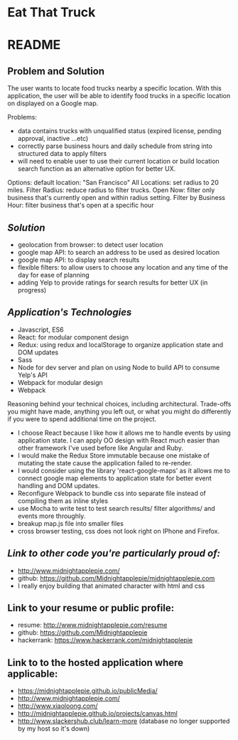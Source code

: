 # Eat That Truck
README
======

Problem and Solution
-----
The user wants to locate food trucks nearby a specific location. With this
application, the user will be able to identify food trucks in a specific
location on displayed on a Google map.

Problems:
- data contains trucks with unqualified status (expired license, pending approval, inactive ...etc)
- correctly parse business hours and daily schedule from string into structured data to apply filters
- will need to enable user to use their current location or build location search function as an alternative option for better UX.

Options:
default location: "San Francisco"
All Locations: set radius to 20 miles.
Filter Radius: reduce radius to filter trucks.
Open Now: filter only business that's currently open and within radius setting.
Filter by Business Hour: filter business that's open at a specific hour

***Solution***
-----
- geolocation from browser: to detect user location
- google map API: to search an address to be used as desired location
- google map API: to display search results
- flexible filters: to allow users to choose any location and any time of the day for ease of planning
- adding Yelp to provide ratings for search results for better UX (in progress) 

***Application's Technologies***
-----
- Javascript, ES6
- React: for modular component design
- Redux: using redux and localStorage to organize application state and DOM updates 
- Sass
- Node for dev server and plan on using Node to build API to consume Yelp's API
- Webpack for modular design 
- Webpack

Reasoning behind your technical choices, including architectural. Trade-offs you might have made, anything you left out, or what you might do differently if you were to spend additional time on the project.

- I choose React because I like how it allows me to handle events by using application state. I can apply OO design with React much easier than other framework I've used before like Angular and Ruby.
- I would make the Redux Store immutable because one mistake of mutating the state cause the application failed to re-render.  
- I would consider using the library 'react-google-maps' as it allows me to connect google map elements to application state for better event handling and DOM updates. 
- Reconfigure Webpack to bundle css into separate file instead of compiling them as inline styles
- use Mocha to write test to test search results/ filter algorithms/ and events more throughly.
- breakup map.js file into smaller files
- cross browser testing, css does not look right on IPhone and Firefox. 

***Link to other code you're particularly proud of:***
-----
- http://www.midnightapplepie.com/
- github: https://github.com/Midnightapplepie/midnightapplepie.com
- I really enjoy building that animated character with html and css

Link to your resume or public profile:
-----
- resume: http://www.midnightapplepie.com/resume
- github: https://github.com/Midnightapplepie
- hackerrank: https://www.hackerrank.com/midnightapplepie

Link to to the hosted application where applicable:
-----
- https://midnightapplepie.github.io/publicMedia/
- http://www.midnightapplepie.com/
- http://www.xiaoloong.com/
- http://midnightapplepie.github.io/projects/canvas.html
- http://www.slackershub.club/learn-more (database no longer supported by my host so it's down)

